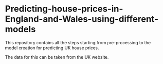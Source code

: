 # Predicting-house-prices-in-England-and-Wales-using-different-models
This repository contains all the steps starting from pre-processing to the model creation for predicting UK house prices.

The data for this can be taken from the UK website.
